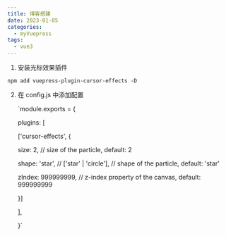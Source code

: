 ```yaml
---
title: 博客搭建
date: 2023-01-05
categories:
  - myVuepress
tags:
  - vue3
---
```


1. 安装光标效果插件

`npm add vuepress-plugin-cursor-effects -D`

2. 在 config.js 中添加配置

   `module.exports = {

   plugins: [

   ['cursor-effects', {

   size: 2, // size of the particle, default: 2

   shape: 'star', // ['star' | 'circle'], // shape of the particle, default: 'star'

   zIndex: 999999999, // z-index property of the canvas, default: 999999999

   }]

   ],

   }`
